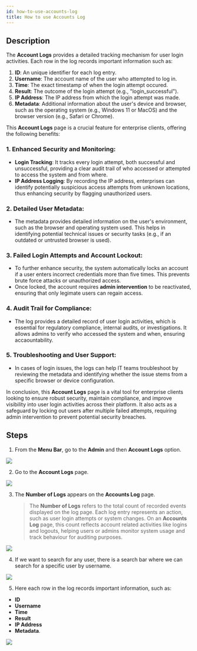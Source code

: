 ```yaml
---
id: how-to-use-accounts-log
title: How to use Accounts Log
---
```


## Description

The **Account Logs** provides a detailed tracking mechanism for user login activities. Each row in the log records important information such as:
1. **ID**: An unique identifier for each log entry.
2. **Username**: The account name of the user who attempted to log in.
3. **Time**: The exact timestamp of when the login attempt occured.
4. **Result**: The outcome of the login attempt (e.g., "login_successful").
5. **IP Address**: The IP address from which the login attempt was made.
6. **Metadata**: Additional information about the user's device and browser, such as the operating system (e.g., Windows 11 or MacOS) and the browser version (e.g., Safari or Chrome).

This **Account Logs** page is a crucial feature for enterprise clients, offering the following benefits:

### 1. **Enhanced Security and Monitoring**:
- **Login Tracking**: It tracks every login attempt, both successful and unsuccessful, providing a clear audit trail of who accessed or attempted to access the system and from where.
- **IP Address Logging**: By recording the IP address, enterprises can identify potentially suspicious access attempts from unknown locations, thus enhancing security by flagging unauthorized users.

### 2. **Detailed User Metadata**:
- The metadata provides detailed information on the user's environment, such as the browser and operating system used. This helps in identifying potential technical issues or security tasks (e.g., if an outdated or untrusted browser is used).

### 3. **Failed Login Attempts and Account Lockout**:
- To further enhance security, the system automatically locks an account if a user enters incorrect credentials more than five times. This prevents brute force attacks or unauthorized access.
- Once locked, the account requires **admin intervention** to be reactivated, ensuring that only legimate users can regain access.

### 4. **Audit Trail for Compliance**:
- The log provides a detailed record of user login activities, which is essential for regulatory compliance, internal audits, or investigations. It allows admins to verify who accessed the system and when, ensuring accaountability.

### 5. **Troubleshooting and User Support**:
- In cases of login issues, the logs can help IT teams troubleshoot by reviewing the metadata and identifying whether the issue stems from a specific browser or device configuration.

In conclusion, this **Account Logs** page is a vital tool for enterprise clients looking to ensure robust security, maintain compliance, and improve visibility into user login activities across their platform. It also acts as a safeguard by locking out users after multiple failed attempts, requiring admin intervention to prevent potential security breaches.

## Steps

1. From the **Menu Bar**, go to the **Admin** and then **Account Logs** option.

![](/img/how-tos/how-to-use-accounts-log/account-logs.png)

2. Go to the **Account Logs** page.

![](/img/how-tos/how-to-use-accounts-log/log-page.png)

3. The **Number of Logs** appears on the **Accounts Log** page.
   > The **Number of Logs** refers to the total count of recorded events displayed on the log page. Each log entry represents an action, such as user login attempts or system changes. On an **Accounts Log** page, this count reflects account related activities like logins and logouts, helping users or admins monitor system usage and track behaviour for auditing purposes.

![](/img/how-tos/how-to-use-accounts-log/log-number.png)

4. If we want to search for any user, there is a search bar where we can search for a specific user by username.

![](/img/how-tos/how-to-use-accounts-log/search-log.png)

5. Here each row in the log records important information, such as:
- **ID**
- **Username**
- **Time**
- **Result**
- **IP Address**
- **Metadata**.

![](/img/how-tos/how-to-use-accounts-log/log-info.png)